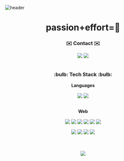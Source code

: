 ![header](https://capsule-render.vercel.app/api?type=shark&color=auto&height=300&section=header&text=Seoyoung's%20GitHub&fontSize=70&animation=scaleIn)
 <h1 align="center">passion+effort=💎</h1>
 
 
<h3 align="center">✉️ Contact ✉️</h3>
<div align="center">
  <a href="mailto:jglorys@naver.com" target="_blank"><img src="https://img.shields.io/badge/Mail-005FF9?style=flat-square&logo=Mail.Ru&logoColor=white"/></a>
  <a href="https://youngforgood.tistory.com/" target="_blank"><img src="https://img.shields.io/badge/Tistory-DA074A?style=flat-square&logo=GitHub Sponsors&logoColor=white"/></a>
</div><br>

 
 <h3 align="center">:bulb: Tech Stack :bulb:</h3>
 
 <div align="center">
 <b>Languages</b><br><br>
 <img src="https://img.shields.io/badge/Java-007396?style=flat-square&logo=Java&logoColor=white"/>
 <img src="https://img.shields.io/badge/Python-3776AB?style=flat-square&logo=Python&logoColor=white"/><br><br>
 
 <b>Web</b><br><br>
 <img src="https://img.shields.io/badge/HTML5-E34F26?style=flat-square&logo=HTML5&logoColor=white"/>
 <img src="https://img.shields.io/badge/JavaScript-F7DF1E?style=flat-square&logo=JavaScript&logoColor=white"/>
 <img src="https://img.shields.io/badge/CSS3-1572B6?style=flat-square&logo=CSS3&logoColor=white"/>
 <img src="https://img.shields.io/badge/MySQL-4479A1?style=flat-square&logo=MySQL&logoColor=white"/>
 <img src="https://img.shields.io/badge/PostgreSQL-4169E1?style=flat-square&logo=PostgreSQL&logoColor=white"/>
 <img src="https://img.shields.io/badge/jQuery-0769AD?style=flat-square&logo=jQuery&logoColor=white"/>

 <img src="https://img.shields.io/badge/Spring%20Boot-6DB33F?style=flat-square&logo=Spring%20Boot&logoColor=white"/>
 <img src="https://img.shields.io/badge/Bootstrap-7952B3?style=flat-square&logo=Bootstrap&logoColor=white"/>
 <img src="https://img.shields.io/badge/GitHub-181717?style=flat-square&logo=GitHub&logoColor=white"/>
 <img src="https://img.shields.io/badge/IntelliJ IDEA-000000?style=flat-square&logo=IntelliJ IDEA&logoColor=white"/>
</div><br><br>



<br>
<div align="center">
  <a href="https://github.com/jglorys">
    <img align="center" src="https://github-readme-stats.vercel.app/api/top-langs/?username=Kang-il&layout=compact" />
  </a>
</div>
